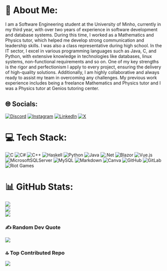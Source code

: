 # 💫 About Me:
I am a Software Engineering student at the University of Minho, currently in my third year, with over two years of experience in software development and database systems. During this time, I worked as a Mathematics and Physics tutor, which helped me develop strong communication and leadership skills. I was also a class representative during high school. In the IT sector, I excel in various programming languages such as Java, C, and Python, with extensive knowledge in technologies like databases, linux systems, non-functional requirements and so on. One of my key strengths is the rigor and perfectionism I apply to every project, ensuring the delivery of high-quality solutions. Additionally, I am highly collaborative and always ready to assist my team in overcoming any challenges. My previous work experience includes being a freelance Mathematics and Physics tutor and I was a Physics tutor at Genios tutoring center.


## 🌐 Socials:
[![Discord](https://img.shields.io/badge/Discord-%237289DA.svg?logo=discord&logoColor=white)](https://discord.gg/madagascar2.0) [![Instagram](https://img.shields.io/badge/Instagram-%23E4405F.svg?logo=Instagram&logoColor=white)](https://instagram.com/10_sousa_) [![LinkedIn](https://img.shields.io/badge/LinkedIn-%230077B5.svg?logo=linkedin&logoColor=white)](https://linkedin.com/in/sousafonso) [![X](https://img.shields.io/badge/X-black.svg?logo=X&logoColor=white)](https://x.com/10sousa_) 

# 💻 Tech Stack:
![C](https://img.shields.io/badge/c-%2300599C.svg?style=for-the-badge&logo=c&logoColor=white) ![C#](https://img.shields.io/badge/c%23-%23239120.svg?style=for-the-badge&logo=csharp&logoColor=white) ![C++](https://img.shields.io/badge/c++-%2300599C.svg?style=for-the-badge&logo=c%2B%2B&logoColor=white) ![Haskell](https://img.shields.io/badge/Haskell-5e5086?style=for-the-badge&logo=haskell&logoColor=white) ![Python](https://img.shields.io/badge/python-3670A0?style=for-the-badge&logo=python&logoColor=ffdd54) ![Java](https://img.shields.io/badge/java-%23ED8B00.svg?style=for-the-badge&logo=openjdk&logoColor=white) ![.Net](https://img.shields.io/badge/.NET-5C2D91?style=for-the-badge&logo=.net&logoColor=white) ![Blazor](https://img.shields.io/badge/blazor-%235C2D91.svg?style=for-the-badge&logo=blazor&logoColor=white) ![Vue.js](https://img.shields.io/badge/vue.js-%2335495e.svg?style=for-the-badge&logo=vuedotjs&logoColor=%234FC08D) ![MicrosoftSQLServer](https://img.shields.io/badge/Microsoft%20SQL%20Server-CC2927?style=for-the-badge&logo=microsoft%20sql%20server&logoColor=white) ![MySQL](https://img.shields.io/badge/mysql-4479A1.svg?style=for-the-badge&logo=mysql&logoColor=white) ![Markdown](https://img.shields.io/badge/markdown-%23000000.svg?style=for-the-badge&logo=markdown&logoColor=white) ![Canva](https://img.shields.io/badge/Canva-%2300C4CC.svg?style=for-the-badge&logo=Canva&logoColor=white) ![GitHub](https://img.shields.io/badge/github-%23121011.svg?style=for-the-badge&logo=github&logoColor=white) ![GitLab](https://img.shields.io/badge/gitlab-%23181717.svg?style=for-the-badge&logo=gitlab&logoColor=white) ![Riot Games](https://img.shields.io/badge/riotgames-D32936.svg?style=for-the-badge&logo=riotgames&logoColor=white)
# 📊 GitHub Stats:
![](https://github-readme-stats.vercel.app/api?username=sousafonso&theme=tokyonight&hide_border=false&include_all_commits=true&count_private=true)<br/>
![](https://github-readme-streak-stats.herokuapp.com/?user=sousafonso&theme=tokyonight&hide_border=false)<br/>
![](https://github-readme-stats.vercel.app/api/top-langs/?username=sousafonso&theme=tokyonight&hide_border=false&include_all_commits=true&count_private=true&layout=compact)

### ✍️ Random Dev Quote
![](https://quotes-github-readme.vercel.app/api?type=horizontal&theme=radical)

### 🔝 Top Contributed Repo
![](https://github-contributor-stats.vercel.app/api?username=sousafonso&limit=5&theme=dark&combine_all_yearly_contributions=true)

<!-- Proudly created with GPRM ( https://gprm.itsvg.in ) -->
